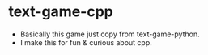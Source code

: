 # text-game-cpp
* Basically this game just copy from text-game-python.
* I make this for fun & curious about cpp.
